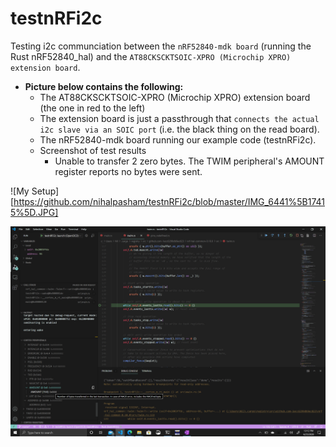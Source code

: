 # testnRFi2c
Testing i2c communciation between the `nRF52840-mdk board` (running the Rust nRF52840_hal) and the `AT88CKSCKTSOIC-XPRO (Microchip XPRO) extension board`.
 - **Picture below contains the following:**
   - The AT88CKSCKTSOIC-XPRO (Microchip XPRO) extension board (the one in red to the left) 
   - The extension board is just a passthrough that `connects the actual i2c slave via an SOIC port` (i.e. the black thing on the read board). 
   - The nRF52840-mdk board running our example code (testnRFi2c).
   - Screenshot of test results
     - Unable to transfer 2 zero bytes. The TWIM peripheral's AMOUNT register reports no bytes were sent. 

![My Setup][https://github.com/nihalpasham/testnRFi2c/blob/master/IMG_6441%5B17415%5D.JPG]

![Debuuging Output](https://github.com/nihalpasham/testnRFi2c/blob/master/2020-06-23.png)
